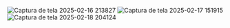 ![Captura de tela 2025-02-16 213827](https://github.com/user-attachments/assets/4be35da8-b467-455c-ab3e-7eeb7b25c0e0)
![Captura de tela 2025-02-17 151915](https://github.com/user-attachments/assets/88593b69-9c7c-4154-b36c-b7d9c10f4ce3)
![Captura de tela 2025-02-18 204124](https://github.com/user-attachments/assets/d23de8c9-46ba-4612-a1c3-7a52a2656b86)

